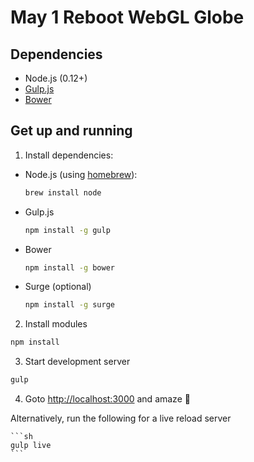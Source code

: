 # May 1 Reboot WebGL Globe

## Dependencies

- Node.js (0.12+)
- [Gulp.js](http://gulpjs.com/)
- [Bower](http://bower.io/)

## Get up and running

1. Install dependencies:

  - Node.js (using [homebrew](http://brew.sh/)):

    ```sh
    brew install node
    ```

  - Gulp.js

    ```sh
    npm install -g gulp
    ```

  - Bower

    ```sh
    npm install -g bower
    ```

  - Surge (optional)

    ```sh
    npm install -g surge
    ```

2. Install modules

  ```sh
  npm install
  ```

3. Start development server

  ```sh
  gulp
  ```

4. Goto [http://localhost:3000](http://localhost:3000) and amaze :beer:

Alternatively, run the following for a live reload server 

    ```sh
    gulp live
    ```
